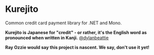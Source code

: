# Kurejito
Common credit card payment library for .NET and Mono.

__Kurejito is Japanese for "credit" - or rather, it's the English word as pronounced when written in Kanji.__  [@dylanbeattie](http://twitter.com/dylanbeattie/status/4526129926901760)

**Ray Ozzie would say this project is nascent.  We say, don't use it yet!**
